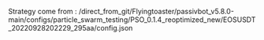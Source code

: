 Strategy come from : /direct_from_git/Flyingtoaster/passivbot_v5.8.0-main/configs/particle_swarm_testing/PSO_0.1.4_reoptimized_new/EOSUSDT_20220928202229_295aa/config.json